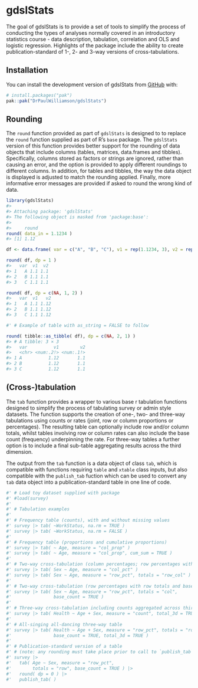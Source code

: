 
<!-- README.md is generated from README.Rmd. Please edit that file -->

# gdslStats

<!-- badges: start -->
<!-- badges: end -->

The goal of gdslStats is to provide a set of tools to simplify the
process of conducting the types of analyses normally covered in an
introductory statistics course - data description, tabulation,
correlation and OLS and logistic regression. Highlights of the package
include the ability to create publication-standard of 1-, 2- and 3-way
versions of cross-tabulations.

## Installation

You can install the development version of gdslStats from
[GitHub](https://github.com/) with:

``` r
# install.packages("pak")
pak::pak("DrPaulWilliamson/gdslStats")
```

## Rounding

The `round` function provided as part of `gdslStats` is designed to to
replace the `round` function supplied as part of R’s `base` package. The
`gdslStats` version of this function provides better support for the
rounding of data objects that include columns (tables, matrices,
data.frames and tibbles). Specifically, columns stored as factors or
strings are ignored, rather than causing an error, and the option is
provided to apply different roundings to different columns. In addition,
for tables and tibbles, the way the data object is displayed is adjusted
to match the rounding applied. Finally, more informative error messages
are provided if asked to round the wrong kind of data.

``` r
library(gdslStats)
#> 
#> Attaching package: 'gdslStats'
#> The following object is masked from 'package:base':
#> 
#>     round
round( data_in = 1.1234 )
#> [1] 1.12

df <- data.frame( var = c("A", "B", "C"), v1 = rep(1.1234, 3), v2 = rep(1.1234, 3) )

round( df, dp = 1 )
#>   var  v1  v2
#> 1   A 1.1 1.1
#> 2   B 1.1 1.1
#> 3   C 1.1 1.1

round( df, dp = c(NA, 1, 2) )
#>   var  v1   v2
#> 1   A 1.1 1.12
#> 2   B 1.1 1.12
#> 3   C 1.1 1.12

#' # Example of table with as_string = FALSE to follow

round( tibble::as_tibble( df), dp = c(NA, 2, 1) )
#> # A tibble: 3 × 3
#>   var          v1        v2
#>   <chr> <num:.2!> <num:.1!>
#> 1 A          1.12       1.1
#> 2 B          1.12       1.1
#> 3 C          1.12       1.1
```

## (Cross-)tabulation

The `tab` function provides a wrapper to various base r tabulation
functions designed to simplify the process of tabulating survey or admin
style datasets. The function supports the creation of one-, two- and
three-way tabulations using counts or rates (joint, row or column
proportions or percentages). The resulting table can optionally include
row and/or column totals, whilst tables involving row or column rates
can also include the base count (frequency) underpinning the rate. For
three-way tables a further option is to include a final sub-table
aggregating results across the third dimension.

The output from the `tab` function is a data object of class `tab`,
which is compatible with functions requiring `table` and `xtable` class
inputs, but also compatible with the `publish_tab` fuction which can be
used to convert any `tab` data object into a publication-standard table
in one line of code.

``` r
#' # Load toy dataset supplied with package
#' #load(survey)
#'
#' # Tabulation examples
#'
#' # Frequency table (counts), with and without missing values
#' survey |> tab( ~WorkStatus, na.rm = TRUE )
#' survey |> tab( ~WorkStatus, na.rm = FALSE )
#'
#' # Frequency table (proportions and cumulative proportions)
#' survey |> tab( ~ Age, measure = "col_prop" )
#' survey |> tab( ~ Age, measure = "col_prop", cum_sum = TRUE )
#'
#' # Two-way cross-tabulation (column percentages; row percentages with row totals)
#' survey |> tab( Sex ~ Age, measure = "col_pct" )
#' survey |> tab( Sex ~ Age, measure = "row_pct", totals = "row_col" )
#'
#' # Two-way cross-tabulation (row percentages with row totals and base count)
#' survey |> tab( Sex ~ Age, measure = "row_pct", totals = "col",
#'                base_count = TRUE )
#'
#' # Three-way cross-tabulation including counts aggregated across third dimension
#' survey |> tab( Health ~ Age + Sex, measure = "count", total_3d = TRUE )
#'
#' # All-singing all-dancing three-way table
#' survey |> tab( Health ~ Age + Sex, measure = "row_pct", totals = "row",
#'                base_count = TRUE, total_3d = TRUE )
#'
#' # Publication-standard version of a table
#' # (note: any rounding must take place prior to call to `publish_tab` )
#' survey |>
#'   tab( Age ~ Sex, measure = "row_pct", 
#'        totals = "row", base_count = TRUE ) |>
#'   round( dp = 0 ) |>
#'   publish_tab( )
```

